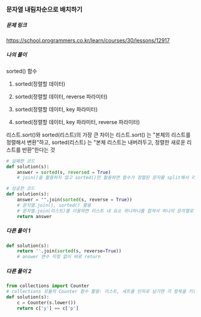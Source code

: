 ### 문자열 내림차순으로 배치하기


##### 문제 링크

https://school.programmers.co.kr/learn/courses/30/lessons/12917



##### 나의 풀이

sorted() 함수

1. sorted(정렬할 데이터)

2. sorted(정렬할 데이터, reverse 파라미터)

3. sorted(정렬할 데이터, key 파라미터)

4. sorted(정렬할 데이터, key 파라미터, reverse 파라미터)

리스트.sort()와 sorted(리스트)의 가장 큰 차이는
리스트.sort() 는 "본체의 리스트를 정렬해서 변환"하고,
sorted(리스트) 는 "본체 리스트는 내버려두고, 정렬한 새로운 리스트를 반환"한다는 것


```py
# 실패한 코드
def solution(s):
    answer = sorted(s, reversed = True)
    # join()을 활용하지 않고 sorted()만 활용하면 함수가 정렬된 문자를 split해서 리스트로 반환

# 성공한 코드
def solution(s):
    answer = "".join(sorted(s, reverse = True))
    # 문자열.join(), sorted() 활용
    # 문자열.join(리스트)를 이용하면 리스트 내 요소 하나하나를 합쳐서 하나의 문자열로 바꾸어 반환해줌
    return answer
```



##### 다른 풀이 1

```py
def solution(s):
    return ''.join(sorted(s, reverse=True))
    # answer 변수 지정 없이 바로 return
```



##### 다른 풀이 2

```py
from collections import Counter
# collections 모듈의 Counter 함수 활용: 리스트, 세트를 인자로 넘기면 각 항목을 키로 삼아 개수를 알려줌
def solution(s):
    c = Counter(s.lower())
    return c['y'] == c['p'] 
```
